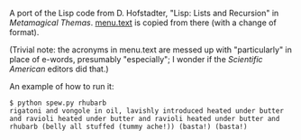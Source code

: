 A port of the Lisp code from D. Hofstadter, "Lisp: Lists and
Recursion" in _Metamagical Themas_. [menu.text](menu.text) is copied
from there (with a change of format).

(Trivial note: the acronyms in menu.text are messed up with
"particularly" in place of e-words, presumably "especially"; I wonder
if the _Scientific American_ editors did that.)

An example of how to run it:

    $ python spew.py rhubarb
    rigatoni and vongole in oil, lavishly introduced heated under butter
    and ravioli heated under butter and ravioli heated under butter and
    rhubarb (belly all stuffed (tummy ache!)) (basta!) (basta!)
